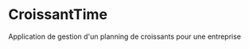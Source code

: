 CroissantTime
=============

Application de gestion d'un planning de croissants pour une entreprise
